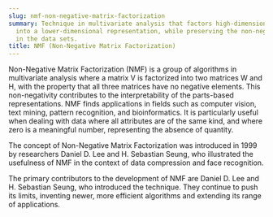 ```yaml
---
slug: nmf-non-negative-matrix-factorization
summary: Technique in multivariate analysis that factors high-dimensional vectors
  into a lower-dimensional representation, while preserving the non-negative elements
  in the data sets.
title: NMF (Non-Negative Matrix Factorization)
---
```


Non-Negative Matrix Factorization (NMF) is a group of algorithms in multivariate analysis where a matrix V is factorized into two matrices W and H, with the property that all three matrices have no negative elements. This non-negativity contributes to the interpretability of the parts-based representations. NMF finds applications in fields such as computer vision, text mining, pattern recognition, and bioinformatics. It is particularly useful when dealing with data where all attributes are of the same kind, and where zero is a meaningful number, representing the absence of quantity.

The concept of Non-Negative Matrix Factorization was introduced in 1999 by researchers Daniel D. Lee and H. Sebastian Seung, who illustrated the usefulness of NMF in the context of data compression and face recognition.

The primary contributors to the development of NMF are Daniel D. Lee and H. Sebastian Seung, who introduced the technique. They continue to push its limits, inventing newer, more efficient algorithms and extending its range of applications.